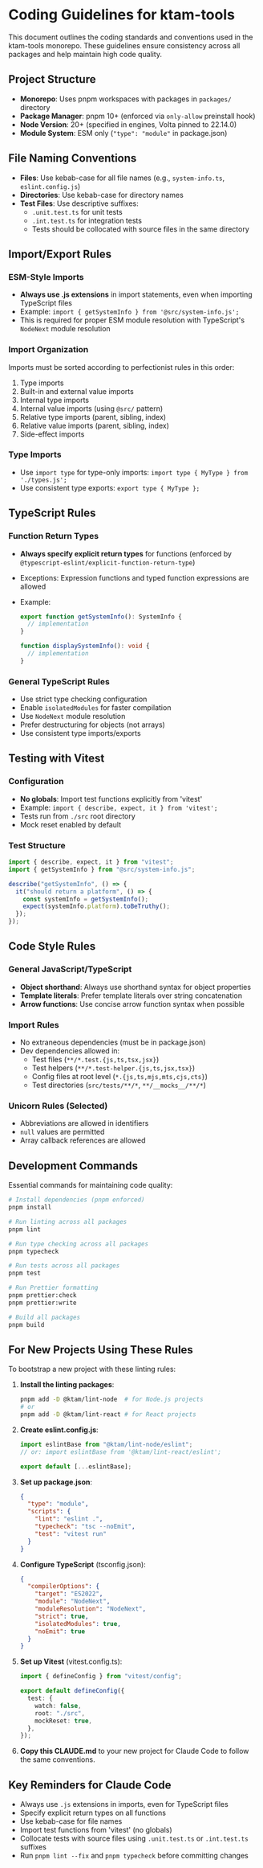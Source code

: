 # Coding Guidelines for ktam-tools

This document outlines the coding standards and conventions used in the ktam-tools monorepo. These guidelines ensure consistency across all packages and help maintain high code quality.

## Project Structure

- **Monorepo**: Uses pnpm workspaces with packages in `packages/` directory
- **Package Manager**: pnpm 10+ (enforced via `only-allow` preinstall hook)
- **Node Version**: 20+ (specified in engines, Volta pinned to 22.14.0)
- **Module System**: ESM only (`"type": "module"` in package.json)

## File Naming Conventions

- **Files**: Use kebab-case for all file names (e.g., `system-info.ts`, `eslint.config.js`)
- **Directories**: Use kebab-case for directory names
- **Test Files**: Use descriptive suffixes:
  - `.unit.test.ts` for unit tests
  - `.int.test.ts` for integration tests
  - Tests should be collocated with source files in the same directory

## Import/Export Rules

### ESM-Style Imports

- **Always use .js extensions** in import statements, even when importing TypeScript files
- Example: `import { getSystemInfo } from '@src/system-info.js';`
- This is required for proper ESM module resolution with TypeScript's `NodeNext` module resolution

### Import Organization

Imports must be sorted according to perfectionist rules in this order:

1. Type imports
2. Built-in and external value imports
3. Internal type imports
4. Internal value imports (using `@src/` pattern)
5. Relative type imports (parent, sibling, index)
6. Relative value imports (parent, sibling, index)
7. Side-effect imports

### Type Imports

- Use `import type` for type-only imports: `import type { MyType } from './types.js';`
- Use consistent type exports: `export type { MyType };`

## TypeScript Rules

### Function Return Types

- **Always specify explicit return types** for functions (enforced by `@typescript-eslint/explicit-function-return-type`)
- Exceptions: Expression functions and typed function expressions are allowed
- Example:

  ```typescript
  export function getSystemInfo(): SystemInfo {
    // implementation
  }

  function displaySystemInfo(): void {
    // implementation
  }
  ```

### General TypeScript Rules

- Use strict type checking configuration
- Enable `isolatedModules` for faster compilation
- Use `NodeNext` module resolution
- Prefer destructuring for objects (not arrays)
- Use consistent type imports/exports

## Testing with Vitest

### Configuration

- **No globals**: Import test functions explicitly from 'vitest'
- Example: `import { describe, expect, it } from 'vitest';`
- Tests run from `./src` root directory
- Mock reset enabled by default

### Test Structure

```typescript
import { describe, expect, it } from "vitest";
import { getSystemInfo } from "@src/system-info.js";

describe("getSystemInfo", () => {
  it("should return a platform", () => {
    const systemInfo = getSystemInfo();
    expect(systemInfo.platform).toBeTruthy();
  });
});
```

## Code Style Rules

### General JavaScript/TypeScript

- **Object shorthand**: Always use shorthand syntax for object properties
- **Template literals**: Prefer template literals over string concatenation
- **Arrow functions**: Use concise arrow function syntax when possible

### Import Rules

- No extraneous dependencies (must be in package.json)
- Dev dependencies allowed in:
  - Test files (`**/*.test.{js,ts,tsx,jsx}`)
  - Test helpers (`**/*.test-helper.{js,ts,jsx,tsx}`)
  - Config files at root level (`*.{js,ts,mjs,mts,cjs,cts}`)
  - Test directories (`src/tests/**/*`, `**/__mocks__/**/*`)

### Unicorn Rules (Selected)

- Abbreviations are allowed in identifiers
- `null` values are permitted
- Array callback references are allowed

## Development Commands

Essential commands for maintaining code quality:

```bash
# Install dependencies (pnpm enforced)
pnpm install

# Run linting across all packages
pnpm lint

# Run type checking across all packages
pnpm typecheck

# Run tests across all packages
pnpm test

# Run Prettier formatting
pnpm prettier:check
pnpm prettier:write

# Build all packages
pnpm build
```

## For New Projects Using These Rules

To bootstrap a new project with these linting rules:

1. **Install the linting packages**:

   ```bash
   pnpm add -D @ktam/lint-node  # for Node.js projects
   # or
   pnpm add -D @ktam/lint-react # for React projects
   ```

2. **Create eslint.config.js**:

   ```javascript
   import eslintBase from "@ktam/lint-node/eslint";
   // or: import eslintBase from '@ktam/lint-react/eslint';

   export default [...eslintBase];
   ```

3. **Set up package.json**:

   ```json
   {
     "type": "module",
     "scripts": {
       "lint": "eslint .",
       "typecheck": "tsc --noEmit",
       "test": "vitest run"
     }
   }
   ```

4. **Configure TypeScript** (tsconfig.json):

   ```json
   {
     "compilerOptions": {
       "target": "ES2022",
       "module": "NodeNext",
       "moduleResolution": "NodeNext",
       "strict": true,
       "isolatedModules": true,
       "noEmit": true
     }
   }
   ```

5. **Set up Vitest** (vitest.config.ts):

   ```typescript
   import { defineConfig } from "vitest/config";

   export default defineConfig({
     test: {
       watch: false,
       root: "./src",
       mockReset: true,
     },
   });
   ```

6. **Copy this CLAUDE.md** to your new project for Claude Code to follow the same conventions.

## Key Reminders for Claude Code

- Always use `.js` extensions in imports, even for TypeScript files
- Specify explicit return types on all functions
- Use kebab-case for file names
- Import test functions from 'vitest' (no globals)
- Collocate tests with source files using `.unit.test.ts` or `.int.test.ts` suffixes
- Run `pnpm lint --fix` and `pnpm typecheck` before committing changes
